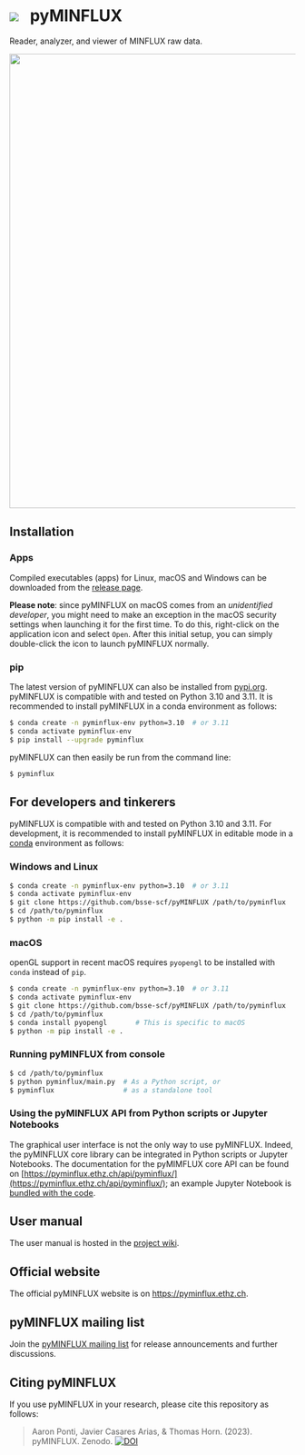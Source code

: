 # ![](pyminflux/ui/assets/Logo_v3_small.png)&nbsp;&nbsp;&nbsp;pyMINFLUX

Reader, analyzer, and viewer of MINFLUX raw data.

<p align="center">
  <img width="800" src="https://pyminflux.ethz.ch/img/pyminflux.png">
</p>

## Installation

### Apps

Compiled executables (apps) for Linux, macOS and Windows can be downloaded from the [release page](https://github.com/bsse-scf/pyMINFLUX/releases/latest). 

**Please note**: since pyMINFLUX on macOS comes from an *unidentified developer*, you might need to make an exception in the macOS security settings when launching it for the first time. To do this, right-click on the application icon and select `Open`. After this initial setup, you can simply double-click the icon to launch pyMINFLUX normally.

### pip

The latest version of pyMINFLUX can also be installed from [pypi.org](https://pypi.org/project/pyminflux/). pyMINFLUX is compatible with and tested on Python 3.10 and 3.11. It is recommended to install pyMINFLUX in a conda environment as follows:

```sh
$ conda create -n pyminflux-env python=3.10  # or 3.11
$ conda activate pyminflux-env
$ pip install --upgrade pyminflux
```

pyMINFLUX can then easily be run from the command line:

```sh
$ pyminflux
```

## For developers and tinkerers

pyMINFLUX is compatible with and tested on Python 3.10 and 3.11. For development, it is recommended to install pyMINFLUX in editable mode in a [conda](https://docs.conda.io/en/latest/miniconda.html#latest-miniconda-installer-links) environment as follows:

### Windows and Linux

```sh
$ conda create -n pyminflux-env python=3.10  # or 3.11
$ conda activate pyminflux-env
$ git clone https://github.com/bsse-scf/pyMINFLUX /path/to/pyminflux
$ cd /path/to/pyminflux
$ python -m pip install -e .
```

### macOS

openGL support in recent macOS requires `pyopengl` to be installed with `conda` instead of `pip`.

```sh
$ conda create -n pyminflux-env python=3.10  # or 3.11
$ conda activate pyminflux-env
$ git clone https://github.com/bsse-scf/pyMINFLUX /path/to/pyminflux
$ cd /path/to/pyminflux
$ conda install pyopengl       # This is specific to macOS
$ python -m pip install -e .
```

### Running pyMINFLUX from console

```sh
$ cd /path/to/pyminflux
$ python pyminflux/main.py  # As a Python script, or
$ pyminflux                 # as a standalone tool
```

### Using the pyMINFLUX API from Python scripts or Jupyter Notebooks

The graphical user interface is not the only way to use pyMINFLUX. Indeed, the pyMINFLUX core library can be integrated in Python scripts or Jupyter Notebooks. The documentation for the pyMIMFLUX core API can be found on [https://pyminflux.ethz.ch/api/pyminflux/](https://pyminflux.ethz.ch/api/pyminflux/); an example Jupyter Notebook is [bundled with the code](/examples/processing.ipynb).

## User manual

The user manual is hosted in the [project wiki](https://github.com/bsse-scf/pyMINFLUX/wiki/pyMINFLUX-user-manual).

## Official website

The official pyMINFLUX website is on https://pyminflux.ethz.ch.

## pyMINFLUX mailing list

Join the [pyMINFLUX mailing list](https://sympa.ethz.ch/sympa/subscribe/pyminflux) for release announcements and further discussions.

## Citing pyMINFLUX

If you use pyMINFLUX in your research, please cite this repository as follows:

> Aaron Ponti, Javier Casares Arias, & Thomas Horn. (2023). pyMINFLUX. Zenodo. [![DOI](https://zenodo.org/badge/DOI/10.5281/zenodo.7895501.svg)](https://doi.org/10.5281/zenodo.7895501)



